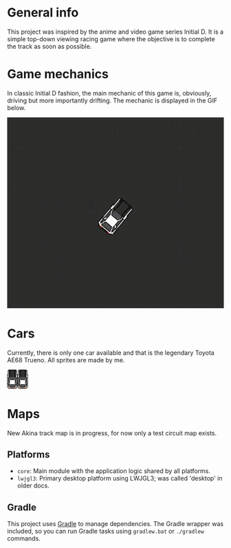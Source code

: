 # General info

This project was inspired by the anime and video game series Initial D. It is a simple top-down viewing racing game
where the objective is to complete the track as soon as possible.

# Game mechanics
In classic Initial D fashion, the main mechanic of this game is, obviously, driving but more importantly
drifting. The mechanic is displayed in the GIF below.

![Drifting mechanic gif](assets/readmeFiles/driftingGIF.gif)

# Cars
Currently, there is only one car available and that is the legendary Toyota AE68 Trueno. All sprites are made by me.

![Toyota AE86 Trueno image](assets/cars/ae86.png)


# Maps
New Akina track map is in progress, for now only a test circuit map exists.

## Platforms

- `core`: Main module with the application logic shared by all platforms.
- `lwjgl3`: Primary desktop platform using LWJGL3; was called 'desktop' in older docs.

## Gradle

This project uses [Gradle](https://gradle.org/) to manage dependencies.
The Gradle wrapper was included, so you can run Gradle tasks using `gradlew.bat` or `./gradlew` commands.
